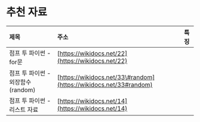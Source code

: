 # 추천 자료

| 제목 | 주소 | 특징 |
| :--- | :--- | :--- |
| 점프 투 파이썬 - for문 | [https://wikidocs.net/22](https://wikidocs.net/22) |  |
| 점프 투 파이썬 - 외장함수\(random\) | [https://wikidocs.net/33\#random](https://wikidocs.net/33#random) |  |
| 점프 투 파이썬 - 리스트 자료 | [https://wikidocs.net/14](https://wikidocs.net/14) |  |

